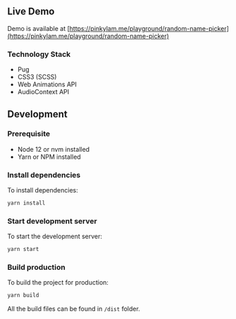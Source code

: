 

## Live Demo
Demo is available at [https://pinkylam.me/playground/random-name-picker](https://pinkylam.me/playground/random-name-picker)

### Technology Stack
* Pug
* CSS3 (SCSS)
* Web Animations API
* AudioContext API

## Development

### Prerequisite
* Node 12 or nvm installed
* Yarn or NPM installed

### Install dependencies
To install dependencies:
```bash
yarn install
```

### Start development server
To start the development server:
```bash
yarn start
```

### Build production
To build the project for production:
```bash
yarn build
```
All the build files can be found in `/dist` folder.
